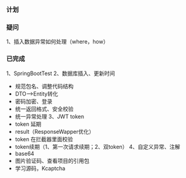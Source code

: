 ### 计划


### 疑问
1、插入数据异常如何处理（where，how）

### 已完成
1、SpringBootTest
2、数据库插入、更新时间
- 规范包名、调整代码结构
- DTO-->Entity转化
- 密码加密、登录
- 统一返回格式、安全校验
- 统一异常处理
3、JWT token
- token 延期
- result（ResponseWapper优化）
- token 在拦截器里面校验
- token续期（1、第一次请求续期；2、双token）
4、自定义异常、注解
- base64
- 图片验证码、查看项目的引用包
- 学习源码，Kcaptcha
